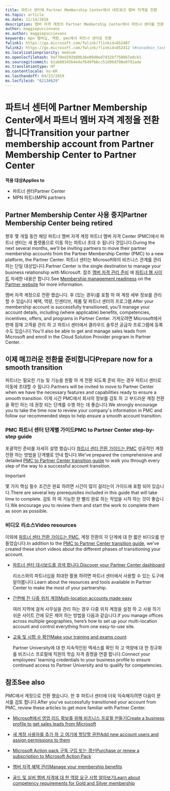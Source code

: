 ```yaml
---
title: 파트너 센터에 Partner Membership Center에서 네트워크 멤버 자격을 전환
ms.topic: article
ms.date: 11/14/2018
description: 멤버 자격 계정의 Partner Membership Center에서 파트너 센터를 전환 하는 방법.
author: maggiepuccievans
ms.author: maggiepuccievans
keywords: mpn 멤버십, 역량, pmc에서 파트너 센터로 전환
fwlink1: https://go.microsoft.com/fwlink/?linkid=852407
fwlink2: https://go.microsoft.com/fwlink/?linkid=852412 (#nonadmin_tasks)
ms.localizationpriority: medium
ms.openlocfilehash: 9af70ed292b89b36e8940ed7d32bf7508b7e8cb1
ms.sourcegitcommit: b1ab80345b4e4af649fb8cc51d96d798e0791ade
ms.translationtype: HT
ms.contentlocale: ko-KR
ms.lasthandoff: 04/23/2019
ms.locfileid: "62134629"
---
```

# <a name="transition-your-partner-membership-account-from-partner-membership-center-to-partner-center"></a><span data-ttu-id="a99f2-104">파트너 센터에 Partner Membership Center에서 파트너 멤버 자격 계정을 전환합니다</span><span class="sxs-lookup"><span data-stu-id="a99f2-104">Transition your partner membership account from Partner Membership Center to Partner Center</span></span>

<span data-ttu-id="a99f2-105">**적용 대상**</span><span class="sxs-lookup"><span data-stu-id="a99f2-105">**Applies to**</span></span>

- <span data-ttu-id="a99f2-106">파트너 센터</span><span class="sxs-lookup"><span data-stu-id="a99f2-106">Partner Center</span></span>
- <span data-ttu-id="a99f2-107">MPN 파트너</span><span class="sxs-lookup"><span data-stu-id="a99f2-107">MPN partners</span></span>

## <a name="partner-membership-center-being-retired"></a><span data-ttu-id="a99f2-108">Partner Membership Center 사용 중지</span><span class="sxs-lookup"><span data-stu-id="a99f2-108">Partner Membership Center being retired</span></span>

<span data-ttu-id="a99f2-109">향후 몇 개월 동안 해당 파트너 멤버 자격 계정 파트너 멤버 자격 Center (PMC)에서 파트너 센터는 새 플랫폼으로 이동 하는 파트너 초대 수 됩니다 것입니다.</span><span class="sxs-lookup"><span data-stu-id="a99f2-109">During the next several months, we'll be inviting partners to move their partner membership accounts from the Partner Membership Center (PMC) to a new platform, the Partner Center.</span></span> <span data-ttu-id="a99f2-110">파트너 센터는 Microsoft와의 비즈니스 관계를 관리 하는 단일 대상입니다.</span><span class="sxs-lookup"><span data-stu-id="a99f2-110">Partner Center is the single destination to manage your business relationship with Microsoft.</span></span> <span data-ttu-id="a99f2-111">참조 [멤버 자격 관리 준비](https://partner.microsoft.com/support/partner-center-help) 에 [파트너 웹 사이트](https://partner.microsoft.com/commercial) 자세한 내용은 합니다.</span><span class="sxs-lookup"><span data-stu-id="a99f2-111">See [Membership management readiness](https://partner.microsoft.com/support/partner-center-help) on the [Partner website](https://partner.microsoft.com/commercial) for more information.</span></span>

<span data-ttu-id="a99f2-112">멤버 자격 계정으로 전환 했습니다. 후 (있는 경우)를 포함 하 여 계정 세부 정보를 관리할 수 있습니다 혜택, 역량, 인센티브, 제품 및 파트너 센터의 프로그램.</span><span class="sxs-lookup"><span data-stu-id="a99f2-112">After your membership account is successfully transitioned, you'll manage your account details, including (where applicable) benefits, competencies, incentives, offers, and programs in Partner Center.</span></span> <span data-ttu-id="a99f2-113">가져오려면 Microsoft에서 판매 잠재 고객을 관리 하 고 파트너 센터에서 클라우드 솔루션 공급자 프로그램에 등록 수도 있습니다.</span><span class="sxs-lookup"><span data-stu-id="a99f2-113">You'll also be able to get and manage sales leads from Microsoft and enroll in the Cloud Solution Provider program in Partner Center.</span></span>

## <a name="prepare-now-for-a-smooth-transition"></a><span data-ttu-id="a99f2-114">이제 매끄러운 전환을 준비합니다</span><span class="sxs-lookup"><span data-stu-id="a99f2-114">Prepare now for a smooth transition</span></span>

<span data-ttu-id="a99f2-115">파트너는 필요한 기능 및 기능을 원활 하 게 전환 되도록 준비 하는 경우 파트너 센터로 이동에 초대할 수 됩니다.</span><span class="sxs-lookup"><span data-stu-id="a99f2-115">Partners will be invited to move to Partner Center when we have the necessary features and capabilities ready to ensure a smooth transition.</span></span> <span data-ttu-id="a99f2-116">이제 시간 PMC에서 회사의 정보를 검토 하 고 부드러운 계정 전환을 확인 하는 데 권장 되는 단계를 수행 하는 데 좋습니다.</span><span class="sxs-lookup"><span data-stu-id="a99f2-116">We strongly encourage you to take the time now to review your company's information in PMC and follow our recommended steps to help ensure a smooth account transition.</span></span>

### <a name="pmc-to-partner-center-step-by-step-guide"></a><span data-ttu-id="a99f2-117">PMC 파트너 센터 단계별 가이드</span><span class="sxs-lookup"><span data-stu-id="a99f2-117">PMC to Partner Center step-by-step guide</span></span>

<span data-ttu-id="a99f2-118">포괄적인 준비를 자세히 설명 했습니다 [파트너 센터 전환 가이드는 PMC](https://assetsprod.microsoft.com/mpn/en-us/membership-account-set-up-guide.pdf) 성공적인 계정 전환 하는 방법을 단계별로 안내 합니다.</span><span class="sxs-lookup"><span data-stu-id="a99f2-118">We've prepared the comprehensive and detailed [PMC to Partner Center transition guide](https://assetsprod.microsoft.com/mpn/en-us/membership-account-set-up-guide.pdf) to walk you through every step of the way to a successful account transition.</span></span>

>[!IMPORTANT]
><span data-ttu-id="a99f2-119">몇 가지 핵심 필수 조건은 완료 하려면 시간이 많이 걸리는이 가이드에 포함 되어 있습니다.</span><span class="sxs-lookup"><span data-stu-id="a99f2-119">There are several key prerequisites included in this guide that will take time to complete.</span></span> <span data-ttu-id="a99f2-120">검토 하 여 가능한 한 빨리 완료 하는 작업을 시작 하는 것이 좋습니다.</span><span class="sxs-lookup"><span data-stu-id="a99f2-120">We encourage you to review them and start the work to complete them as soon as possible.</span></span>

### <a name="video-resources"></a><span data-ttu-id="a99f2-121">비디오 리소스</span><span class="sxs-lookup"><span data-stu-id="a99f2-121">Video resources</span></span>

<span data-ttu-id="a99f2-122">이외에 [파트너 센터 전환 가이드는 PMC](https://assetsprod.microsoft.com/mpn/en-us/membership-account-set-up-guide.pdf), 계정 전환의 각 단계에 대 한 짧은 비디오를 만들었습니다.</span><span class="sxs-lookup"><span data-stu-id="a99f2-122">In addition to the [PMC to Partner Center transition guide](https://assetsprod.microsoft.com/mpn/en-us/membership-account-set-up-guide.pdf), we've created these short videos about the different phases of transitioning your account.</span></span> 

- [<span data-ttu-id="a99f2-123">파트너 센터 대시보드를 검색 합니다.</span><span class="sxs-lookup"><span data-stu-id="a99f2-123">Discover your Partner Center dashboard</span></span>](https://partner.microsoft.com/support/partner-center-help)
 
  <span data-ttu-id="a99f2-124">리소스와의 파트너십을 최대한 활용 하려면 파트너 센터에서 사용할 수 있는 도구에 알아봅니다.</span><span class="sxs-lookup"><span data-stu-id="a99f2-124">Learn about the resources and tools available in Partner Center to make the most of your partnership.</span></span>

- [<span data-ttu-id="a99f2-125">간편해 진 다중 위치 계정</span><span class="sxs-lookup"><span data-stu-id="a99f2-125">Multi-location accounts made easy</span></span>](https://partner.microsoft.com/support/partner-center-help)
 
  <span data-ttu-id="a99f2-126">여러 지역에 걸쳐 사무실을 관리 하는 경우 다중 위치 계정을 설정 하 고 사용 하기 쉬운 사이트 간에 모든 제어 하는 방법을 다음과 같습니다.</span><span class="sxs-lookup"><span data-stu-id="a99f2-126">If you manage offices across multiple geographies, here’s how to set up your multi-location account and control everything from one easy-to-use site.</span></span>

- [<span data-ttu-id="a99f2-127">교육 및 시험 수 확인</span><span class="sxs-lookup"><span data-stu-id="a99f2-127">Make your training and exams count</span></span>](https://partner.microsoft.com/support/partner-center-help)

  <span data-ttu-id="a99f2-128">Partner University에 대 한 지속적인된 액세스를 확인 하 고 역량에 대 한 정규화를 비즈니스 프로필에 직원의 학습 자격 증명을 연결 합니다.</span><span class="sxs-lookup"><span data-stu-id="a99f2-128">Connect your employees' learning credentials to your business profile to ensure continued access to Partner University and to qualify for competencies.</span></span>

## <a name="see-also"></a><span data-ttu-id="a99f2-129">참조</span><span class="sxs-lookup"><span data-stu-id="a99f2-129">See also</span></span>

<span data-ttu-id="a99f2-130">PMC에서 계정으로 전환 했습니다. 한 후 파트너 센터에 더욱 익숙해지려면 다음이 문서를 검토 합니다.</span><span class="sxs-lookup"><span data-stu-id="a99f2-130">After you've successfully transitioned your account from PMC, review these articles to get more familiar with Partner Center.</span></span>

-   [<span data-ttu-id="a99f2-131">Microsoft에서 영업 리드 확보를 위해 비즈니스 프로필 만들기</span><span class="sxs-lookup"><span data-stu-id="a99f2-131">Create a business profile to get sales leads from Microsoft</span></span>](create-a-marketing-profile.md)

-   [<span data-ttu-id="a99f2-132">새 계정 사용자를 추가 하 고 여기에 할당할 권한</span><span class="sxs-lookup"><span data-stu-id="a99f2-132">Add new account users and assign permissions to them</span></span>](create-user-accounts-and-set-permissions.md)

-   [<span data-ttu-id="a99f2-133">Microsoft Action pack 구독 구입 또는 갱신</span><span class="sxs-lookup"><span data-stu-id="a99f2-133">Purchase or renew a subscription to Microsoft Action Pack</span></span>](mpn-get-action-pack.md)

-   [<span data-ttu-id="a99f2-134">멤버 자격 혜택 관리</span><span class="sxs-lookup"><span data-stu-id="a99f2-134">Manage your membership benefits</span></span>](manage-your-partner-network-benefits.md)

-   [<span data-ttu-id="a99f2-135">골드 및 실버 멤버 자격에 대 한 역량 요구 사항 알아보기</span><span class="sxs-lookup"><span data-stu-id="a99f2-135">Learn about competency requirements for Gold and Silver membership</span></span>](https://partner.microsoft.com/membership/competencies)





